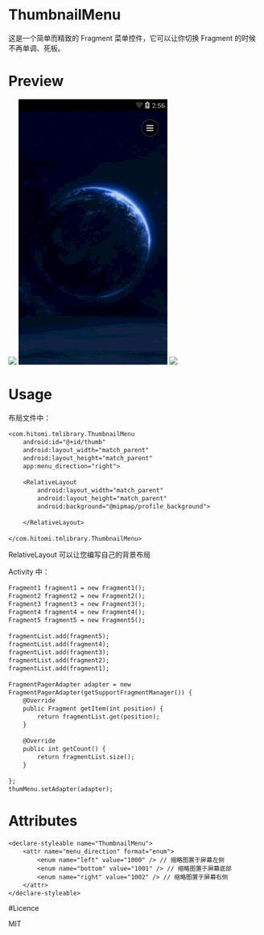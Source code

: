 # ThumbnailMenu

这是一个简单而精致的 Fragment 菜单控件，它可以让你切换 Fragment 的时候不再单调、死板。

# Preview

<img src="preview/men_left.gif"/>
<img src="preview/menu_bottom.gif"/>
<img src="preview/menu_right.gif"/>

# Usage

布局文件中：

    <com.hitomi.tmlibrary.ThumbnailMenu
        android:id="@+id/thumb"
        android:layout_width="match_parent"
        android:layout_height="match_parent"
        app:menu_direction="right">
    
        <RelativeLayout
            android:layout_width="match_parent"
            android:layout_height="match_parent"
            android:background="@mipmap/profile_background">
    
        </RelativeLayout>
    
    </com.hitomi.tmlibrary.ThumbnailMenu>

RelativeLayout 可以让您编写自己的背景布局

Activity 中：

    Fragment1 fragment1 = new Fragment1();
    Fragment2 fragment2 = new Fragment2();
    Fragment3 fragment3 = new Fragment3();
    Fragment4 fragment4 = new Fragment4();
    Fragment5 fragment5 = new Fragment5();
    
    fragmentList.add(fragment5);
    fragmentList.add(fragment4);
    fragmentList.add(fragment3);
    fragmentList.add(fragment2);
    fragmentList.add(fragment1);
    
    FragmentPagerAdapter adapter = new FragmentPagerAdapter(getSupportFragmentManager()) {
        @Override
        public Fragment getItem(int position) {
            return fragmentList.get(position);
        }
    
        @Override
        public int getCount() {
            return fragmentList.size();
        }
    
    };
    thumMenu.setAdapter(adapter);

# Attributes

    <declare-styleable name="ThumbnailMenu">
        <attr name="menu_direction" format="enum">
            <enum name="left" value="1000" /> // 缩略图置于屏幕左侧
            <enum name="bottom" value="1001" /> // 缩略图置于屏幕底部
            <enum name="right" value="1002" /> // 缩略图置于屏幕右侧
        </attr>
    </declare-styleable>

#Licence

MIT



